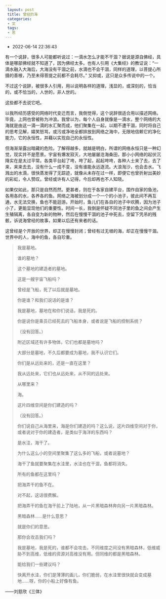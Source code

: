 ```yaml
---
 layout: post
 title: 曾经的海
 categories:
 - 文
 tags:
 - 思
---
```


- 2022-06-14 22:36:43

有一个说辞，很多人可能都听说过：一滴水怎么才能不干涸？据说是源自佛经，具体是哪部佛经就不知道了，因为佛经太多。也有人引用《大集经》的教证说：“一滴水融入大海后，大海没有干涸之前，水滴也不会干涸，同样的道理，以菩提心所摄的善根，乃至未得菩提之前都不会耗尽。” 又抑或，这只是众多传说中的一个。

不过这个说辞，被很多人引用，用以说明各样的道理，浅显的，或深刻的，恰当的，或不恰当的，人世的，非人世的。

这些都不去说它吧。

以我所经历感受的网络时代变迁而言，我倒觉得，这个说辞很适合用以描述网络。毕竟，上网也曾被称为冲浪。我曾以为，每个人自身就像是一滴水，整个网络的大海就是由这一滴一滴的水汇聚而成，他们聚集在一起，以期不遭干涸，同时将自己的思考见解，嬉笑怒骂，或污或净地全都排放到网络之海中，无限地信赖它的净化能力，它的永恒性，并藉以实现自己的永恒性。

但海渐渐露出暗藏的危险。了解得越多，就越是明白，所谓的网络永恒只是一种幻觉，现实并不是愿景。宇宙有爆发寂灭，大地屡屡沧海桑田，那小小网络的起伏沉降实在是太过平常。各类平台起了垮，垮了起，起起垮垮，各种人士来了去，去了来，来来去去，没有什么一成不变，没有谁能永远逐流。大浪淘沙，也会击水。飞溅出的水滴，很快蒸发得了无踪迹，就像从未存在过一样，即便它也曾折射出美妙的彩虹，令人赞叹。曾经或许有人记得，今后却再也不人知晓。

如果仅如此，那只是自然而然。更甚者，则在于各家自建平台，围作自家的鱼池，各用各的水，各养各的鱼。网络之海被划分成一个一个的小池子，彼此间不再互通，水无法交换，鱼也不能迴游。开始时，鱼儿们在各自的池子中欢腾，因为池子小了，更能显现他们的重要性。时间一长，我倒是怀疑不同池子里的鱼之间会产生生殖隔离，各自变为新的物种，然后在慢慢干涸的池子中死去，空留下凭吊的残骸，诉说海曾经的故事，如果以后还有来者的话。

这曾经是个开放的世界，却正在慢慢封闭；曾经有过无垠的海，却正在慢慢干涸。世界中的人，海中的鱼，各自珍重。

> 我是墓地。
>
> 谁的墓地？
>
> 这个墓地的建造者的墓地。
>
> 这是一艘宇宙飞船吗？
>
> 曾经是飞船，死了以后就是墓地。
>
> 你是谁？和我们说话的是谁？
>
> 我是墓地，墓地在和你们说话，我是死的。
>
> 你是说你是乘员已经死去的飞船本身，或者说是飞船的控制系统？
>
> （没有回答。）
>
> 附近区域还有许多物体，它们也都是墓地吗？
>
> 大部分是墓地，不久后都要成为墓地，我不认识它们。
>
> 你们是从远处来的，还是一直在这里？
>
> 我从远处来，它们也从远处来，从不同的远处来。
>
> 从哪里来？
>
> 海。
>
> 这片四维空间是你们建造的吗？
>
> （没有回答。）
>
> 你们说自己从海里来，海是你们建造的吗？这么说，这片四维空间对于你，或者说对于你的建造者，是类似于海洋的东西吗？
>
> 是水洼，海干了。
>
> 为什么这么小的空间里聚集了这么多的飞船，或者说墓地？
>
> 海干了鱼就要聚集在水洼里，水洼也在干涸，鱼都将消失。
>
> 所有的鱼都在这里吗？
>
> 把海弄干的鱼不在。
>
> 对不起，这话很费解。
>
> 把海弄干的鱼在海干前上了陆地，从一片黑暗森林奔向另一片黑暗森林。
>
> 黑暗森林……是什么意思？
>
> 就是你们的意思。
>
> 那你会攻击我们吗？
>
> 我是墓地，我是死的，谁都不会攻击。不同维度之间没有黑暗森林，低维威胁不到高维，低维的资源对高维没有用。但同维的都是黑暗森林。
>
> 能给我们一些建议吗？
>
> 快离开水洼，你们是薄薄的画儿，你们脆弱，在水洼里很快就会变成墓地……呀，你的小船上好像有鱼。

——刘慈欣《三体》
